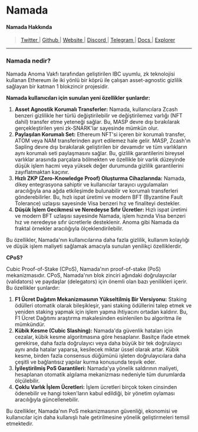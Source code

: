 # Namada

#### Namada Hakkında

> [Twitter ](https://twitter.com/namada)| [Github ](https://github.com/anoma/namada)| [Website ](https://namada.net/)| [Discord ](https://discord.gg/namada)| [Telegram ](https://t.me/+uB3fAFC56KIzZDVk)| [Docs ](https://docs.namada.net/)| [Explorer](https://namada.world/)

***

### Namada nedir?

Namada Anoma Vakfı tarafından geliştirilen IBC uyumlu, zk teknolojisi kullanan Ethereum ile iki yönlü bir köprü ile çalışan asset-agnostic gizlilik sağlayan bir katman 1 blokzincir projesidir.&#x20;

**Namada kullanıcıları için sunulan yeni özellikler şunlardır:**

1. **Asset Agnostik Korumalı Transferler:** Namada, kullanıcılara Zcash benzeri gizlilikle her türlü değiştirilebilir ve değiştirilemez varlığı (NFT dahil) transfer etme yeteneği sağlar. Bu, MASP devre dışı bırakılarak gerçekleştirilen yeni zk-SNARK'lar sayesinde mümkün olur.
2. **Paylaşılan Korumalı Set:** Ethereum NFT'si içeren bir korumalı transfer, ATOM veya NAM transferinden ayırt edilemez hale gelir. MASP, Zcash'ın Sapling devre dışı bırakılarak geliştirilen bir devamıdır ve tüm varlıkların aynı korumalı seti paylaşmasını sağlar. Bu, gizlilik garantilerini bireysel varlıklar arasında parçalara bölmekten ve özellikle bir varlık düzeyinde düşük işlem hacmi veya yüksek değer durumunda gizlilik garantilerini zayıflatmaktan kaçınır.
3. **Hızlı ZKP (Zero-Knowledge Proof) Oluşturma Cihazlarında:** Namada, dikey entegrasyona sahiptir ve kullanıcılar tarayıcı uygulamaları aracılığıyla ana ağda etkileşimde bulunabilir ve korumalı transferleri gönderebilirler. Bu, hızlı ispat üretimi ve modern BFT (Byzantine Fault Tolerance) uzlaşısı sayesinde Visa benzeri hız ve finaliteyi destekler.
4. **Düşük İşlem Gecikmesi ve Neredeyse Sıfır Ücretler:** Hızlı ispat üretimi ve modern BFT uzlaşısı sayesinde Namada, işlem hızında Visa benzeri hız ve neredeyse sıfır ücretlerle desteklenir. Anoma gibi Namada da fraktal örnekler aracılığıyla ölçeklendirilebilir.

Bu özellikler, Namada'nın kullanıcılarına daha fazla gizlilik, kullanım kolaylığı ve düşük işlem maliyeti sağlamak amacıyla sunulan yenilikçi özelliklerdir.

**CPoS?**

Cubic Proof-of-Stake (CPoS), Namada'nın proof-of-stake (PoS) mekanizmasıdır. CPoS, Namada'nın blok zinciri ağındaki doğrulayıcılar (validators) ve paydaşlar (delegators) için önemli olan bazı yenilikleri içerir. Bu özellikler şunlardır:

1. **F1 Ücret Dağıtım Mekanizmasının Yükseltilmiş Bir Versiyonu:** Staking ödülleri otomatik olarak bileşikleşir, yani staking ödüllerini talep etmek ve yeniden staking yapmak için işlem yapma ihtiyacını ortadan kaldırır. Bu, F1 Ücret Dağıtımı araştırma makalesinden esinlenilen bu algoritma ile mümkündür.
2. **Kübik Kesme (Cubic Slashing):** Namada'da güvenlik hataları için cezalar, kübik kesme algoritmasına göre hesaplanır. Basitçe ifade etmek gerekirse, daha fazla doğrulayıcı veya daha büyük bir tek doğrulayıcı aynı anda hatalar yaparsa, kesilecek miktar üssel olarak artar. Kübik kesme, birden fazla consensus düğümünü işleten doğrulayıcılara daha çeşitli ve bağlantısız yapılar kurma konusunda teşvik eder.&#x20;
3. **İyileştirilmiş PoS Garantileri:** Namada'ya yönelik saldırının maliyeti, hesaplanan otomatik algılama mekanizması nedeniyle tüm durumlarda ölçülebilir.
4. **Çoklu Varlık İşlem Ücretleri:** İşlem ücretleri birçok token cinsinden ödenebilir ve hangi token'ların kabul edildiği, bir yönetim oylaması aracılığıyla güncellenebilir.

Bu özellikler, Namada'nın PoS mekanizmasının güvenliği, ekonomisi ve kullanıcılar için daha kullanışlı hale getirilmesine yönelik geliştirmeleri temsil etmektedir.
